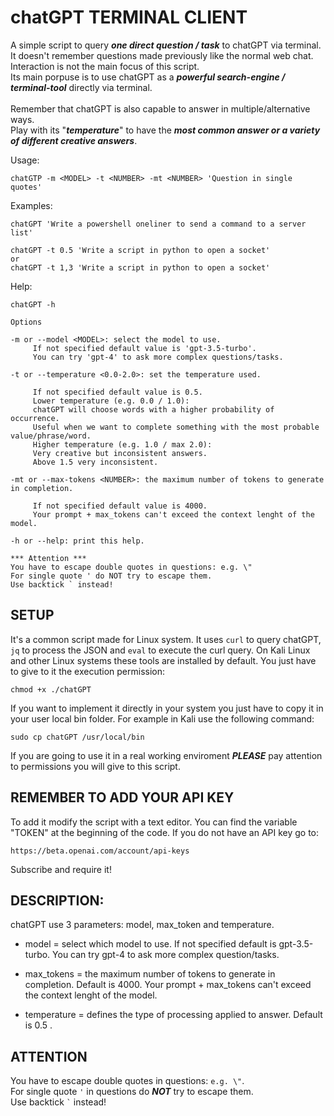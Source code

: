 # chatGPT TERMINAL CLIENT

A simple script to query ***one direct question / task*** to chatGPT via terminal.<br>
It doesn't remember questions made previously like the normal web chat.<br> 
Interaction is not the main focus of this script.<br>
Its main porpuse is to use chatGPT as a ***powerful search-engine / terminal-tool*** directly via terminal.<br>
<br>
Remember that chatGPT is also capable to answer in multiple/alternative ways.<br>
Play with its "***temperature***" to have the ***most common answer or a variety of different creative answers***.
<br>

Usage: 
```
chatGTP -m <MODEL> -t <NUMBER> -mt <NUMBER> 'Question in single quotes'
```

Examples: 
```
chatGPT 'Write a powershell oneliner to send a command to a server list'
```
```
chatGPT -t 0.5 'Write a script in python to open a socket'
or
chatGPT -t 1,3 'Write a script in python to open a socket'
```
Help:
```
chatGPT -h

Options

-m or --model <MODEL>: select the model to use.
     If not specified default value is 'gpt-3.5-turbo'.
     You can try 'gpt-4' to ask more complex questions/tasks.

-t or --temperature <0.0-2.0>: set the temperature used.

     If not specified default value is 0.5.
     Lower temperature (e.g. 0.0 / 1.0):
     chatGPT will choose words with a higher probability of occurrence.
     Useful when we want to complete something with the most probable value/phrase/word.
     Higher temperature (e.g. 1.0 / max 2.0):
     Very creative but inconsistent answers.
     Above 1.5 very inconsistent.

-mt or --max-tokens <NUMBER>: the maximum number of tokens to generate in completion.

     If not specified default value is 4000.
     Your prompt + max_tokens can't exceed the context lenght of the model.

-h or --help: print this help.

*** Attention ***
You have to escape double quotes in questions: e.g. \"
For single quote ' do NOT try to escape them.
Use backtick ` instead!
```
## SETUP
It's a common script made for Linux system. It uses ```curl``` to query chatGPT, ```jq``` to process the JSON and ```eval``` to execute the curl query. On Kali Linux and other Linux systems these tools are installed by default. You just have to give to it the execution permission:
```
chmod +x ./chatGPT
```
If you want to implement it directly in your system you just have to copy it in your user local bin folder. For example in Kali use the following command:
```
sudo cp chatGPT /usr/local/bin
```
If you are going to use it in a real working enviroment ***PLEASE*** pay attention to permissions you will give to this script.

## REMEMBER TO ADD YOUR API KEY

To add it modify the script with a text editor.
You can find the variable "TOKEN" at the beginning of the code.
If you do not have an API key go to:
```
https://beta.openai.com/account/api-keys
```
Subscribe and require it!

## DESCRIPTION:

 chatGPT use 3 parameters: model, max_token and temperature.

 - model =     select which model to use. 
               If not specified default is gpt-3.5-turbo. 
               You can try gpt-4 to ask more complex question/tasks.

 - max_tokens = the maximum number of tokens to generate in completion. 
                Default is 4000. 
                Your prompt + max_tokens can't exceed the context lenght of the model.

 - temperature = defines the type of processing applied to answer. 
                 Default is 0.5 .
                
## ATTENTION
You have to escape double quotes in questions: ``` e.g. \" ```.<br>
For single quote ``` ' ``` in questions do ***NOT*** try to escape them.<br>
Use backtick ``` ` ``` instead!
